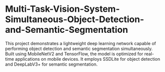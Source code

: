 # Multi-Task-Vision-System-Simultaneous-Object-Detection-and-Semantic-Segmentation
This project demonstrates a lightweight deep learning network capable of performing object detection and semantic segmentation simultaneously. Built using MobileNetV2 and TensorFlow, the model is optimized for real-time applications on mobile devices. It employs SSDLite for object detection and DeepLabV3+ for semantic segmentation.
